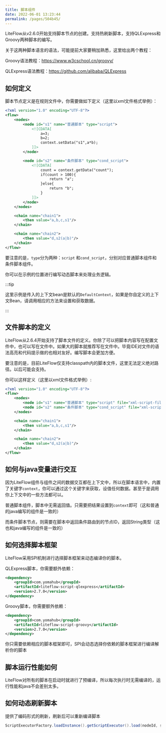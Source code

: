 ```yaml
---
title: 脚本组件
date: 2022-06-01 13:23:44
permalink: /pages/504b45/
---
```


LiteFlow从v2.6.0开始支持脚本节点的创建。支持热刷新脚本，支持QLExpress和Groovy两种脚本的编写。

关于这两种脚本语言的语法，可能提前大家要稍加熟悉，这里给出两个教程：

Groovy语法教程：https://www.w3cschool.cn/groovy/

QLExpress语法教程：https://github.com/alibaba/QLExpress



## 如何定义

脚本节点定义是在规则文件中，你需要做如下定义（这里以xml文件格式举例）：

```xml
<?xml version="1.0" encoding="UTF-8"?>
<flow>
    <nodes>
        <node id="s1" name="普通脚本" type="script">
            <![CDATA[
                a=3;
                b=2;
                context.setData("s1",a*b);
            ]]>
        </node>

        <node id="s2" name="条件脚本" type="cond_script">
            <![CDATA[
                count = context.getData("count");
                if(count > 100){
                    return "a";
                }else{
                    return "b";
                }
            ]]>
        </node>
    </nodes>

    <chain name="chain1">
        <then value="a,b,c,s1"/>
    </chain>

    <chain name="chain2">
        <then value="d,s2(a|b)"/>
    </chain>
</flow>
```

要注意的是，`type`分为两种：`script` 和`cond_script`，分别对应普通脚本组件和条件脚本组件。

你可以在示例的位置进行编写动态脚本来处理业务逻辑。

:::tip

这里示例是传入的上下文bean是默认的`DefaultContext`，如果是你自定义的上下文Bean，请调用相应的方法来设置和获取数据。

:::



## 文件脚本的定义

LiteFlow从2.6.4开始支持了脚本文件的定义。你除了可以把脚本内容写在配置文件中，也可以写在文件中。如果大的脚本就推荐写在文件中。毕竟IDE对文件的语法高亮和代码提示做的也相对友好。编写脚本会更加方便。

要注意的是，目前LiteFlow仅支持classpath内的脚本文件，这里无法定义绝对路径。以后可能会支持。

你可以这样定义（这里以xml文件格式举例）:

```xml
<?xml version="1.0" encoding="UTF-8"?>
<flow>
    <nodes>
        <node id="s1" name="普通脚本" type="script" file="xml-script-file/s1.groovy"/>
        <node id="s2" name="条件脚本" type="cond_script" file="xml-script-file/s2.groovy"/>
    </nodes>

    <chain name="chain1">
        <then value="a,b,c,s1"/>
    </chain>

    <chain name="chain2">
        <then value="d,s2(a|b)"/>
    </chain>
</flow>
```



## 如何与java变量进行交互

因为LiteFlow组件与组件之间的数据交互都在上下文中，所以在脚本语言中，内置了关键字`context`，你可以通过这个关键字来获取，设值任何数据。甚至于是调用你上下文中的一些方法都可以。

普通脚本组件，脚本中无需返回值。只需要把结果设置到`context`即可（这和普通的java编写的组件是一致的）

而条件脚本节点，则需要在脚本中返回条件路由到的节点ID，返回String类型（这也和java编写的组件是一致的）



## 如何选择脚本框架

LiteFlow采用SPI机制进行选择脚本框架来动态编译你的脚本。

QLExpress脚本，你需要额外依赖：

```xml
<dependency>
    <groupId>com.yomahub</groupId>
    <artifactId>liteflow-script-qlexpress</artifactId>
    <version>2.7.0</version>
</dependency>
```

Groovy脚本，你需要额外依赖：

```xml
<dependency>
    <groupId>com.yomahub</groupId>
    <artifactId>liteflow-script-groovy</artifactId>
    <version>2.7.0</version>
</dependency>
```

你只需要依赖相应的脚本框架即可，SPI会动态选择你依赖的脚本框架进行编译解析你的脚本



## 脚本运行性能如何

LiteFlow对所有的脚本在启动时就进行了预编译，所以每次执行时无需编译的，运行性能和java不会差别太多。



## 如何动态刷新脚本

提供了编码形式的刷新，刷新后可以重新编译脚本

```java
ScriptExecutorFactory.loadInstance().getScriptExecutor().load(nodeId, script);
```
